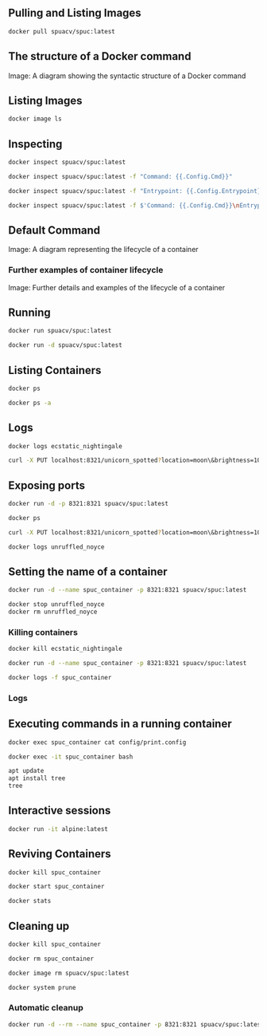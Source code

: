 



## Pulling and Listing Images
```bash
docker pull spuacv/spuc:latest
```

## The structure of a Docker command
Image: A diagram showing the syntactic structure of a Docker command

## Listing Images
```bash
docker image ls
```
## Inspecting
```bash
docker inspect spuacv/spuc:latest
```
```bash
docker inspect spuacv/spuc:latest -f "Command: {{.Config.Cmd}}"
```
```bash
docker inspect spuacv/spuc:latest -f "Entrypoint: {{.Config.Entrypoint}}"
```
```bash
docker inspect spuacv/spuc:latest -f $'Command: {{.Config.Cmd}}\nEntrypoint: {{.Config.Entrypoint}}'
```

## Default Command
Image: A diagram representing the lifecycle of a container

### Further examples of container lifecycle
Image: Further details and examples of the lifecycle of a container


## Running
```bash
docker run spuacv/spuc:latest
```
```bash
docker run -d spuacv/spuc:latest
```
## Listing Containers
```bash
docker ps
```
```bash
docker ps -a
```
## Logs
```bash
docker logs ecstatic_nightingale
```
```bash
curl -X PUT localhost:8321/unicorn_spotted?location=moon\&brightness=100
```
## Exposing ports
```bash
docker run -d -p 8321:8321 spuacv/spuc:latest
```
```bash
docker ps
```
```bash
curl -X PUT localhost:8321/unicorn_spotted?location=moon\&brightness=100
```
```bash
docker logs unruffled_noyce
```
## Setting the name of a container
```bash
docker run -d --name spuc_container -p 8321:8321 spuacv/spuc:latest
```
```bash
docker stop unruffled_noyce
docker rm unruffled_noyce
```

### Killing containers
```bash
docker kill ecstatic_nightingale
```

```bash
docker run -d --name spuc_container -p 8321:8321 spuacv/spuc:latest
```
```bash
docker logs -f spuc_container
```

### Logs

## Executing commands in a running container
```bash
docker exec spuc_container cat config/print.config
```
```bash
docker exec -it spuc_container bash
```
```bash
apt update
apt install tree
tree
```

## Interactive sessions
```bash
docker run -it alpine:latest
```

## Reviving Containers
```bash
docker kill spuc_container
```
```bash
docker start spuc_container
```
```bash
docker stats
```
## Cleaning up
```bash
docker kill spuc_container
```
```bash
docker rm spuc_container
```
```bash
docker image rm spuacv/spuc:latest
```
```bash
docker system prune
```
### Automatic cleanup
```bash
docker run -d --rm --name spuc_container -p 8321:8321 spuacv/spuc:latest
```



